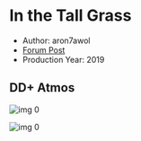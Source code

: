 # In the Tall Grass

* Author: aron7awol
* [Forum Post](https://www.avsforum.com/threads/bass-eq-for-filtered-movies.2995212/post-58643818)
* Production Year: 2019

## DD+ Atmos

![img 0](https://i.imgur.com/D0CYE3o.jpg)

![img 0](https://i.imgur.com/8xdfhZH.png)

